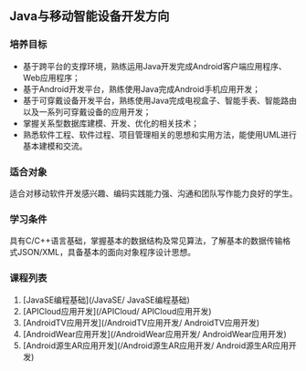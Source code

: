 ## Java与移动智能设备开发方向

### 培养目标

- 基于跨平台的支撑环境，熟练运用Java开发完成Android客户端应用程序、Web应用程序；
- 基于Android开发平台，熟练使用Java完成Android手机应用开发；
- 基于可穿戴设备开发平台，熟练使用Java完成电视盒子、智能手表、智能路由以及一系列可穿戴设备的应用开发；
- 掌握关系型数据库建模、开发、优化的相关技术；
- 熟悉软件工程、软件过程、项目管理相关的思想和实用方法，能使用UML进行基本建模和交流。

### 适合对象

适合对移动软件开发感兴趣、编码实践能力强、沟通和团队写作能力良好的学生。

### 学习条件

具有C/C++语言基础，掌握基本的数据结构及常见算法，了解基本的数据传输格式JSON/XML，具备基本的面向对象程序设计思想。

### 课程列表

1. [JavaSE编程基础](/JavaSE/ JavaSE编程基础)
2. [APICloud应用开发](/APICloud/ APICloud应用开发)
3. [AndroidTV应用开发](/AndroidTV应用开发/ AndroidTV应用开发)
4. [AndroidWear应用开发](/AndroidWear应用开发/ AndroidWear应用开发)
5. [Android源生AR应用开发](/Android源生AR应用开发/ Android源生AR应用开发)
